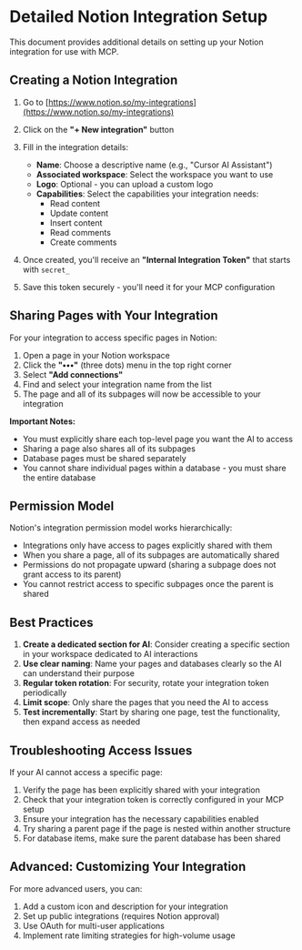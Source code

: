 # Detailed Notion Integration Setup

This document provides additional details on setting up your Notion integration for use with MCP.

## Creating a Notion Integration

1. Go to [https://www.notion.so/my-integrations](https://www.notion.so/my-integrations)
2. Click on the **"+ New integration"** button
3. Fill in the integration details:
   - **Name**: Choose a descriptive name (e.g., "Cursor AI Assistant")
   - **Associated workspace**: Select the workspace you want to use
   - **Logo**: Optional - you can upload a custom logo
   - **Capabilities**: Select the capabilities your integration needs:
     - Read content
     - Update content
     - Insert content
     - Read comments
     - Create comments

4. Once created, you'll receive an **"Internal Integration Token"** that starts with `secret_`
5. Save this token securely - you'll need it for your MCP configuration

## Sharing Pages with Your Integration

For your integration to access specific pages in Notion:

1. Open a page in your Notion workspace
2. Click the **"•••"** (three dots) menu in the top right corner
3. Select **"Add connections"**
4. Find and select your integration name from the list
5. The page and all of its subpages will now be accessible to your integration

**Important Notes:**
- You must explicitly share each top-level page you want the AI to access
- Sharing a page also shares all of its subpages
- Database pages must be shared separately
- You cannot share individual pages within a database - you must share the entire database

## Permission Model

Notion's integration permission model works hierarchically:

- Integrations only have access to pages explicitly shared with them
- When you share a page, all of its subpages are automatically shared
- Permissions do not propagate upward (sharing a subpage does not grant access to its parent)
- You cannot restrict access to specific subpages once the parent is shared

## Best Practices

1. **Create a dedicated section for AI**: Consider creating a specific section in your workspace dedicated to AI interactions
2. **Use clear naming**: Name your pages and databases clearly so the AI can understand their purpose
3. **Regular token rotation**: For security, rotate your integration token periodically
4. **Limit scope**: Only share the pages that you need the AI to access
5. **Test incrementally**: Start by sharing one page, test the functionality, then expand access as needed

## Troubleshooting Access Issues

If your AI cannot access a specific page:

1. Verify the page has been explicitly shared with your integration
2. Check that your integration token is correctly configured in your MCP setup
3. Ensure your integration has the necessary capabilities enabled
4. Try sharing a parent page if the page is nested within another structure
5. For database items, make sure the parent database has been shared

## Advanced: Customizing Your Integration

For more advanced users, you can:

1. Add a custom icon and description for your integration
2. Set up public integrations (requires Notion approval)
3. Use OAuth for multi-user applications
4. Implement rate limiting strategies for high-volume usage